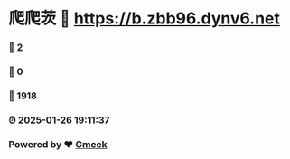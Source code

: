 # 爬爬茨 :link: https://b.zbb96.dynv6.net 
### :page_facing_up: [2](https://b.zbb96.dynv6.net/tag.html) 
### :speech_balloon: 0 
### :hibiscus: 1918 
### :alarm_clock: 2025-01-26 19:11:37 
### Powered by :heart: [Gmeek](https://github.com/Meekdai/Gmeek)
